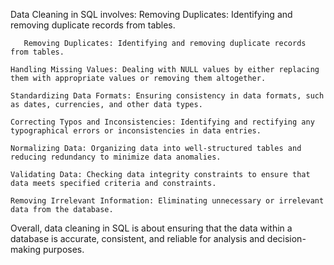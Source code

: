 Data Cleaning in SQL involves:
    Removing Duplicates: Identifying and removing duplicate records from tables.

       Removing Duplicates: Identifying and removing duplicate records from tables.

    Handling Missing Values: Dealing with NULL values by either replacing them with appropriate values or removing them altogether.

    Standardizing Data Formats: Ensuring consistency in data formats, such as dates, currencies, and other data types.

    Correcting Typos and Inconsistencies: Identifying and rectifying any typographical errors or inconsistencies in data entries.

    Normalizing Data: Organizing data into well-structured tables and reducing redundancy to minimize data anomalies.

    Validating Data: Checking data integrity constraints to ensure that data meets specified criteria and constraints.

    Removing Irrelevant Information: Eliminating unnecessary or irrelevant data from the database.

Overall, data cleaning in SQL is about ensuring that the data within a database is accurate, consistent, and reliable for analysis and decision-making purposes.
